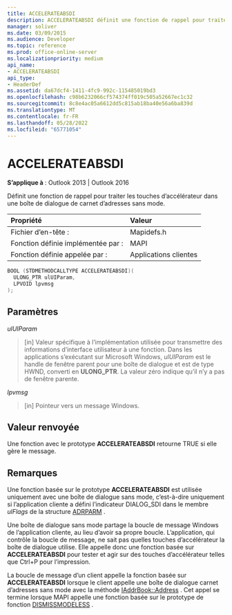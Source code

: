 ```yaml
---
title: ACCELERATEABSDI
description: ACCELERATEABSDI définit une fonction de rappel pour traiter les touches d’accélérateur dans une boîte de dialogue de carnet d’adresses sans mode.
manager: soliver
ms.date: 03/09/2015
ms.audience: Developer
ms.topic: reference
ms.prod: office-online-server
ms.localizationpriority: medium
api_name:
- ACCELERATEABSDI
api_type:
- HeaderDef
ms.assetid: da67dcf4-1411-4fc9-992c-115485019bd3
ms.openlocfilehash: c98b6232066cf574374ff019c505a52667ec1c32
ms.sourcegitcommit: 8c8e4ac05a6612dd5c815ab18ba40e56a6ba839d
ms.translationtype: MT
ms.contentlocale: fr-FR
ms.lasthandoff: 05/28/2022
ms.locfileid: "65771054"
---
```

# <a name="accelerateabsdi"></a>ACCELERATEABSDI

**S’applique à** : Outlook 2013 | Outlook 2016
  
Définit une fonction de rappel pour traiter les touches d’accélérateur dans une boîte de dialogue de carnet d’adresses sans mode.
  
|Propriété |Valeur |
|:-----|:-----|
|Fichier d’en-tête :  <br/> |Mapidefs.h  <br/> |
|Fonction définie implémentée par :  <br/> |MAPI  <br/> |
|Fonction définie appelée par :  <br/> |Applications clientes  <br/> |

```cpp
BOOL (STDMETHODCALLTYPE ACCELERATEABSDI)( 
  ULONG_PTR ulUIParam,
  LPVOID lpvmsg
);
```

## <a name="parameters"></a>Paramètres

 _ulUIParam_
  
> [in] Valeur spécifique à l’implémentation utilisée pour transmettre des informations d’interface utilisateur à une fonction. Dans les applications s’exécutant sur Microsoft Windows, _ulUIParam_ est le handle de fenêtre parent pour une boîte de dialogue et est de type HWND, converti en **ULONG_PTR**. La valeur zéro indique qu’il n’y a pas de fenêtre parente.

 _lpvmsg_
  
> [in] Pointeur vers un message Windows.

## <a name="return-value"></a>Valeur renvoyée

Une fonction avec le prototype **ACCELERATEABSDI** retourne TRUE si elle gère le message.
  
## <a name="remarks"></a>Remarques

Une fonction basée sur le prototype **ACCELERATEABSDI** est utilisée uniquement avec une boîte de dialogue sans mode, c’est-à-dire uniquement si l’application cliente a défini l’indicateur DIALOG_SDI dans le membre _ulFlags_ de la structure [ADRPARM](adrparm.md) .
  
Une boîte de dialogue sans mode partage la boucle de message Windows de l’application cliente, au lieu d’avoir sa propre boucle. L’application, qui contrôle la boucle de message, ne sait pas quelles touches d’accélérateur la boîte de dialogue utilise. Elle appelle donc une fonction basée sur **ACCELERATEABSDI** pour tester et agir sur des touches d’accélérateur telles que Ctrl+P pour l’impression.
  
La boucle de message d’un client appelle la fonction basée sur **ACCELERATEABSDI** lorsque le client appelle une boîte de dialogue carnet d’adresses sans mode avec la méthode [IAddrBook::Address](iaddrbook-address.md) . Cet appel se termine lorsque MAPI appelle une fonction basée sur le prototype de fonction [DISMISSMODELESS](dismissmodeless.md) .
  